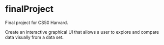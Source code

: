 # finalProject
Final project for CS50 Harvard.

Create an interactive graphical UI that allows a user to explore and compare data visually from a data set.
